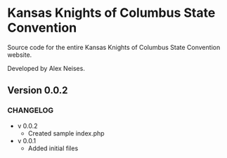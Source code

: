 # Kansas Knights of Columbus State Convention
Source code for the entire Kansas Knights of Columbus State Convention website.

Developed by Alex Neises.

## Version 0.0.2

### CHANGELOG

* v 0.0.2
    - Created sample index.php
* v 0.0.1
    - Added initial files